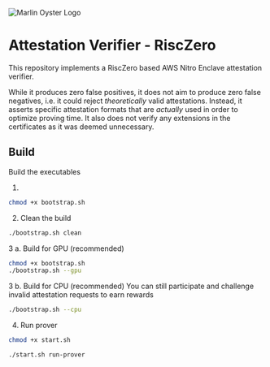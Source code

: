 ![Marlin Oyster Logo](./logo.svg)

# Attestation Verifier - RiscZero

This repository implements a RiscZero based AWS Nitro Enclave attestation verifier.

While it produces zero false positives, it does not aim to produce zero false negatives, i.e. it could reject _theoretically_ valid attestations. Instead, it asserts specific attestation formats that are _actually_ used in order to optimize proving time. It also does not verify any extensions in the certificates as it was deemed unnecessary.

## Build
Build the executables

1.
```sh
chmod +x bootstrap.sh
```

2. Clean the build
```sh
./bootstrap.sh clean
```

3 a. Build for GPU (recommended)
```sh
chmod +x bootstrap.sh
./bootstrap.sh --gpu
```

3 b. Build for CPU (recommended)
You can still participate and challenge invalid attestation requests to earn rewards
```sh
./bootstrap.sh --cpu
```

4. Run prover
```sh
chmod +x start.sh
```

```sh
./start.sh run-prover
```